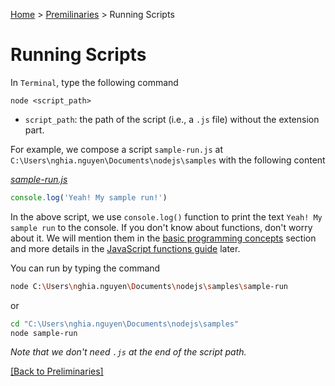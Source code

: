 [Home](README.md) > [Premilinaries](README.md#preliminaries) > Running Scripts

# Running Scripts

In `Terminal`, type the following command

`node <script_path>`

- `script_path`: the path of the script (i.e., a `.js` file) without the extension part.

For example, we compose a script `sample-run.js` at `C:\Users\nghia.nguyen\Documents\nodejs\samples` with the following content

*[sample-run.js](samples/sample-run.js)*

```js
console.log('Yeah! My sample run!')
```

In the above script, we use `console.log()` function to print the text `Yeah! My sample run` to the console. If you don't know about functions, don't worry about it. We will mention them in the [basic programming concepts](README.md#basic-programming-concepts) section and more details in the [JavaScript functions guide]() later.

You can run by typing the command 

```sh
node C:\Users\nghia.nguyen\Documents\nodejs\samples\sample-run
```

or

```sh
cd "C:\Users\nghia.nguyen\Documents\nodejs\samples"
node sample-run
```

*Note that we don't need `.js` at the end of the script path.*

[[Back to Preliminaries]](README.md#preliminaries)